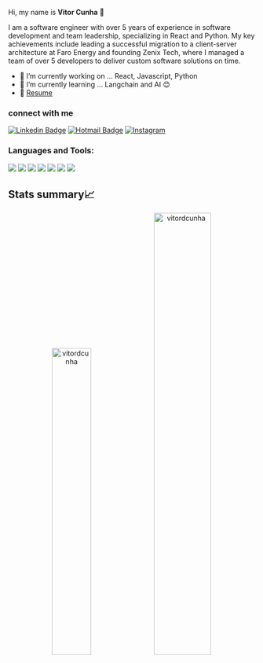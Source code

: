 Hi, my name is **Vitor Cunha** 👋

I am a software engineer with over 5 years of experience in software development and team leadership, specializing in React and Python. My key achievements include leading a successful migration to a client-server architecture at Faro Energy and founding Zenix Tech, where I managed a team of over 5 developers to deliver custom software solutions on time.

- 🔭 I’m currently working on ... React, Javascript, Python
- 🌱 I’m currently learning ... Langchain and AI 😊
- 📝 [Resume](./Resume-pt-4.pdf)

### connect with me

[![Linkedin Badge](https://img.shields.io/badge/-Vitor%20Cunha-00875f?style=flat-square&logo=Linkedin&logoColor=white&link=https://www.linkedin.com/in/vitor-cunha-82201a138/)](https://www.linkedin.com/in/vitor-cunha-82201a138/) 
[![Hotmail Badge](https://img.shields.io/badge/-Hotmail-0078D4?style=flat-square&logo=microsoft-outlook&logoColor=white&link=mailto:vitor.dc@hotmail.com)](mailto:vitor.dc@hotmail.com)
[![Instagram](https://img.shields.io/badge/Instagram-%23E4405F.svg?style=for-the-badge&logo=Instagram&logoColor=white)](https://www.instagram.com/vitordornellesc/)

### Languages and Tools:

<p>
<img src="https://img.icons8.com/color/35/000000/html-5--v1.png"/> 
<img src="https://img.icons8.com/color/35/000000/css3.png"/> 
<img src="https://img.icons8.com/color/35/000000/javascript--v1.png"/> 
<img src="https://img.icons8.com/color/35/000000/python.png">
<img src="https://img.icons8.com/fluency/35/000000/visual-studio-code-2019.png"/>
<img src="https://img.icons8.com/color/35/000000/git.png"/> 
<img src="https://img.icons8.com/color/35/000000/github.png"/> 
</p>

## Stats summary📈

<p align="center">
<img width="40%" src="https://github-readme-stats.vercel.app/api/top-langs?username=vitordcunha&show_icons=true&theme=dracula&title_color=ff8000&text_color=ffffff&bg_color=6a6a6a&locale=en&layout=compact&hide_border=true" alt="vitordcunha" /> 
<img width="48%" src="https://github-readme-streak-stats.herokuapp.com/?user=vitordcunha&theme=highcontrast&hide_border=true" alt="vitordcunha" />
</p>
